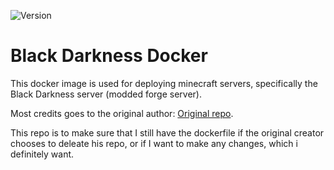 ![Version](https://img.shields.io/badge/version-v1.0-ff69b4.svg?style=flat-square)

# Black Darkness Docker

This docker image is used for deploying minecraft servers, specifically the Black Darkness server (modded forge server).

Most credits goes to the original author: [Original repo](https://github.com/itzg/dockerfiles).

This repo is to make sure that I still have the dockerfile if the original creator chooses to deleate his repo, or if I want to make any changes, which i definitely want.